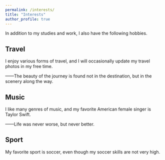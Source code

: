 ```yaml
---
permalink: /interests/
title: "Interests"
author_profile: true
---
```





In addition to my studies and work, I also have the following hobbies.

<h2>Travel</h2>
I enjoy various forms of travel, and I will occasionally update my travel photos in my free time.

——The beauty of the journey is found not in the destination, but in the scenery along the way.

<h2>Music</h2>
I like many genres of music, and my favorite American female singer is Taylor Swift.

——Life was never worse, but never better.

<h2>Sport</h2>
My favorite sport is soccer, even though my soccer skills are not very high.
